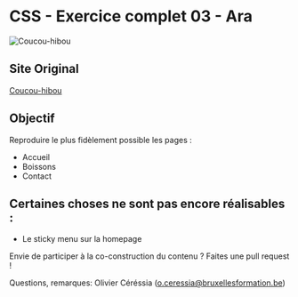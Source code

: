 # CSS - Exercice complet 03 - Ara #

![Coucou-hibou](http://cepegra-labs.be/webdesign/git/full/03-ara/img/ara-git.jpg)

## Site Original ##

[Coucou-hibou](http://coucouhibou.net)

## Objectif ##

Reproduire le plus fidèlement possible les pages :

- Accueil
- Boissons
- Contact

## Certaines choses ne sont pas encore réalisables : ##

- Le sticky menu sur la homepage

Envie de participer à la co-construction du contenu ? Faites une pull request ! 

Questions, remarques: Olivier Céréssia (o.ceressia@bruxellesformation.be)
